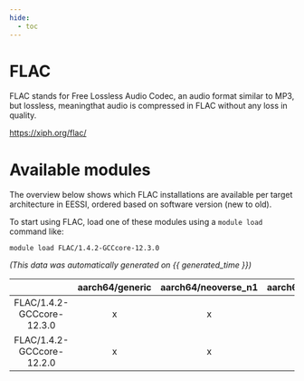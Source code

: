 ```yaml
---
hide:
  - toc
---
```


FLAC
====


FLAC stands for Free Lossless Audio Codec, an audio format similar to MP3, but lossless, meaningthat audio is compressed in FLAC without any loss in quality.

https://xiph.org/flac/
# Available modules


The overview below shows which FLAC installations are available per target architecture in EESSI, ordered based on software version (new to old).

To start using FLAC, load one of these modules using a `module load` command like:

```shell
module load FLAC/1.4.2-GCCcore-12.3.0
```

*(This data was automatically generated on {{ generated_time }})*  

| |aarch64/generic|aarch64/neoverse_n1|aarch64/neoverse_v1|x86_64/generic|x86_64/amd/zen2|x86_64/amd/zen3|x86_64/amd/zen4|x86_64/intel/haswell|x86_64/intel/skylake_avx512|
| :---: | :---: | :---: | :---: | :---: | :---: | :---: | :---: | :---: | :---: |
|FLAC/1.4.2-GCCcore-12.3.0|x|x|x|x|x|x|x|x|x|
|FLAC/1.4.2-GCCcore-12.2.0|x|x|x|x|x|x|-|x|x|
